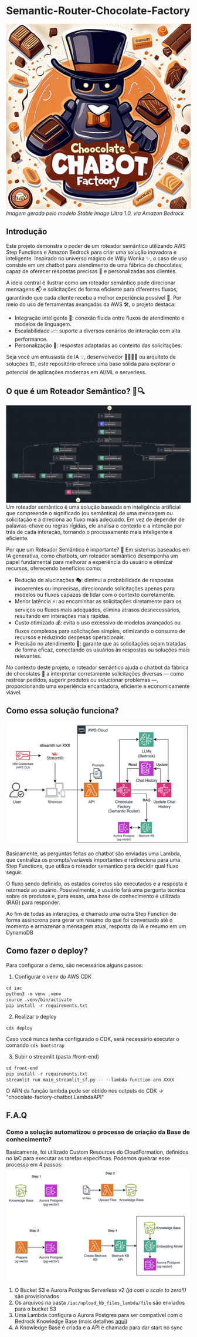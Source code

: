 # Semantic-Router-Chocolate-Factory

![logo.jpeg](front-end/logo.jpeg)
*Imagem gerada pelo modelo Stable Image Ultra 1.0, via Amazon Bedrock*

## Introdução
Este projeto demonstra o poder de um roteador semântico utilizando AWS Step Functions e Amazon Bedrock para criar uma solução inovadora e inteligente. Inspirado no universo mágico de Willy Wonka ✨, o caso de uso consiste em um chatbot para atendimento de uma fábrica de chocolates, capaz de oferecer respostas precisas 🍬 e personalizadas aos clientes.

A ideia central é ilustrar como um roteador semântico pode direcionar mensagens 📬 e solicitações de forma eficiente para diferentes fluxos, garantindo que cada cliente receba a melhor experiência possível 🌟. Por meio do uso de ferramentas avançadas da AWS 🛠️, o projeto destaca:

* Integração inteligente 🤝: conexão fluida entre fluxos de atendimento e modelos de linguagem.
* Escalabilidade 📈: suporte a diversos cenários de interação com alta performance.
* Personalização 🎯: respostas adaptadas ao contexto das solicitações.

Seja você um entusiasta de IA 💡, desenvolvedor 👨‍💻👩‍💻 ou arquiteto de soluções 🏗️, este repositório oferece uma base sólida para explorar o potencial de aplicações modernas em AI/ML e serverless.

## O que é um Roteador Semântico? 🤔🔍
![semantic_router_step_function.png](imgs/semantic_router_step_function.png)
Um roteador semântico é uma solução baseada em inteligência artificial que compreende o significado (ou semântica) de uma mensagem ou solicitação e a direciona ao fluxo mais adequado. Em vez de depender de palavras-chave ou regras rígidas, ele analisa o contexto e a intenção por trás de cada interação, tornando o processamento mais inteligente e eficiente.

Por que um Roteador Semântico é importante? 🚀
Em sistemas baseados em IA generativa, como chatbots, um roteador semântico desempenha um papel fundamental para melhorar a experiência do usuário e otimizar recursos, oferecendo benefícios como:

* Redução de alucinações 🎭: diminui a probabilidade de respostas incoerentes ou imprecisas, direcionando solicitações apenas para modelos ou fluxos capazes de lidar com o contexto corretamente.
* Menor latência ⚡: ao encaminhar as solicitações diretamente para os serviços ou fluxos mais adequados, elimina atrasos desnecessários, resultando em interações mais rápidas.
* Custo otimizado 💰: evita o uso excessivo de modelos avançados ou fluxos complexos para solicitações simples, otimizando o consumo de recursos e reduzindo despesas operacionais.
* Precisão no atendimento 🎯: garante que as solicitações sejam tratadas de forma eficaz, conectando os usuários às respostas ou soluções mais relevantes.

No contexto deste projeto, o roteador semântico ajuda o chatbot da fábrica de chocolates 🍫 a interpretar corretamente solicitações diversas — como rastrear pedidos, sugerir produtos ou solucionar problemas —, proporcionando uma experiência encantadora, eficiente e economicamente viável.


## Como essa solução funciona?
![high_level_architect.png](imgs/high_level_architect.png)

Basicamente, as perguntas feitas ao chatbot são enviadas uma Lambda, que centraliza os prompts/variaveis importantes e redireciona para uma Step Functions, que utiliza o roteador semantico para decidir qual fluxo seguir.

O fluxo sendo definido, os estados corretos são executados e a resposta é retornada ao usuário. Possivelmente, o usuário fará uma pergunta técnica sobre os produtos e, para essas, uma base de conhecimento é utilizada (RAG) para responder.

Ao fim de todas as interações, é chamado uma outra Step Function de forma assíncrona para gerar um resumo do que foi conversado até o momento e armazenar a mensagem atual, resposta da IA e resumo em um DynamoDB

## Como fazer o deploy?
Para configurar a demo, são necessários alguns passos:

1. Configurar o venv do AWS CDK
```shell
cd iac
python3 -m venv .venv
source .venv/bin/activate
pip install -r requirements.txt 
```

2. Realizar o deploy
```shell
cdk deploy
```
Caso você nunca tenha configurado o CDK, será necessário executar o comando `cdk bootstrap` 

3. Subir o streamlit (pasta /front-end)
```shell
cd front-end
pip install -r requirements.txt
streamlit run main_streamlit_sf.py -- --lambda-function-arn XXXX
```

O ARN da função lambda pode ser obtido nos outputs do CDK -> "chocolate-factory-chatbot.LambdaAPI" 
   
## F.A.Q

### Como a solução automatizou o processo de criação da Base de conhecimento?

Basicamente, foi utilizado Custom Resources do CloudFormation, definidos no IaC para executar as tarefas específicas. Podemos quebrar esse processo em 4 passos:
![kb_prepare.png](imgs/kb_prepare.png)

1. O Bucket S3 e Aurora Postgres Serverless v2 _(já com o scale to zero!!)_ são provisionados
2. Os arquivos na pasta `/iac/upload_kb_files_lambda/file` são enviados para o bucket S3
3. Uma Lambda configura o Aurora Postgres para ser compatível com o Bedrock Knowledge Base (mais detalhes [aqui](https://docs.aws.amazon.com/AmazonRDS/latest/AuroraUserGuide/AuroraPostgreSQL.VectorDB.html))
4. A Knowledge Base é criada e a API é chamada para dar start no sync